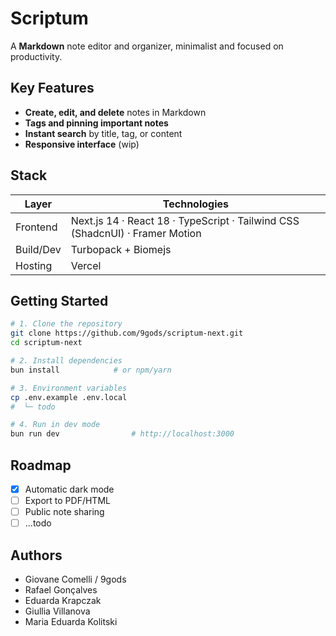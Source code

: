# Scriptum

A **Markdown** note editor and organizer, minimalist and focused on productivity.

## Key Features

* **Create, edit, and delete** notes in Markdown
* **Tags and pinning important notes**
* **Instant search** by title, tag, or content
* **Responsive interface** (wip)

## Stack

| Layer     | Technologies                                                                 |
| --------- | ---------------------------------------------------------------------------- |
| Frontend  | Next.js 14 · React 18 · TypeScript · Tailwind CSS (ShadcnUI) · Framer Motion |
| Build/Dev | Turbopack + Biomejs                                                          |
| Hosting   | Vercel                                                                       |

## Getting Started

```bash
# 1. Clone the repository
git clone https://github.com/9gods/scriptum-next.git
cd scriptum-next

# 2. Install dependencies
bun install            # or npm/yarn

# 3. Environment variables
cp .env.example .env.local
#  └─ todo

# 4. Run in dev mode
bun run dev                # http://localhost:3000
```

## Roadmap

* [x] Automatic dark mode
* [ ] Export to PDF/HTML
* [ ] Public note sharing
* [ ] ...todo

## Authors

* Giovane Comelli / 9gods
* Rafael Gonçalves
* Eduarda Krapczak
* Giullia Villanova
* Maria Eduarda Kolitski

